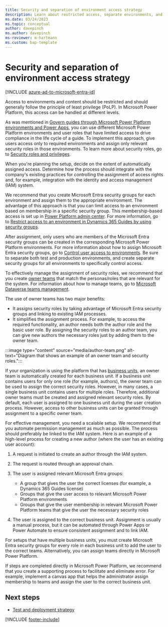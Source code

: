 ```yaml
---
title: Security and separation of environment access strategy
description: Learn about restricted access, separate environments, and other security controls.
ms.date: 03/24/2023
ms.topic: conceptual
author: davepinch
ms.author: davepinch
ms-reviewer: m-hartmann
ms.custom: bap-template
---
```


# Security and separation of environment access strategy

[!INCLUDE [azure-ad-to-microsoft-entra-id](../../includes/azure-ad-to-microsoft-entra-id.md)]

Access to environments and content should be restricted and should generally follow the principle of least privilege (PoLP). In Microsoft Power Platform, this access can be handled at different levels.

As was mentioned in [Govern guides through Microsoft Power Platform environments and Power Apps](govern-guides-through-power-platform-environments-and-power-apps.md), you can use different Microsoft Power Platform environments and user roles that have limited access to drive compliance in the life cycle of a guide. To implement this approach, give users access only to required environments and assign only relevant security roles in those environments. To learn more about security roles, go to [Security roles and privileges](/power-platform/admin/security-roles-privileges).

When you're planning the setup, decide on the extent of automatically assigned access. Determine how the process should integrate with the company's existing practices for controlling the assignment of access rights and, for example, integration with the identity and access management (IAM) system.

We recommend that you create Microsoft Entra security groups for each environment and assign them to the appropriate environment. The advantage of this approach is that you can limit access to an environment based on membership in a specific security group. This membership-based access is set up in [Power Platform admin center](https://aka.ms/PPAC). For more information, go to [Restrict access to an environment in Dynamics 365 Guides by using security groups](../admin-security.md).

After assignment, only users who are members of the Microsoft Entra security groups can be created in the corresponding Microsoft Power Platform environments. For more information about how to assign Microsoft Entra security groups, go to [Control user access to environments](/power-platform/admin/control-user-access). Be sure to separate both test and production environments, and create separate security groups for all environments to specifically control access.

To effectively manage the assignment of security roles, we recommend that you create [owner teams](/power-apps/developer/data-platform/use-access-teams-owner-teams-collaborate-share-information) that match the personas/roles that are relevant for the system. For information about how to manage teams, go to [Microsoft Dataverse teams management](/power-platform/admin/manage-teams).

The use of owner teams has two major benefits:

- It assigns security roles by taking advantage of Microsoft Entra security groups and linking to existing IAM processes.
- It simplifies the assignment process. For example, to access the required functionality, an author needs both the author role and the basic user role. By assigning the security roles to an author team, you can give new authors the necessary roles just by adding them to the owner team.

:::image type="content" source="media/author-team.png" alt-text="Diagram that shows an example of an owner team and security roles.":::

If your organization is using the platform that has [business units](/power-platform/admin/create-edit-business-units), an owner team is automatically created for each business unit. If a business unit contains users for only one role (for example, authors), the owner team can be used to assign the correct security roles. However, in many cases, a single business unit contains users for multiple roles. Therefore, additional owner teams must be created and assigned relevant security roles. By default, each user is assigned to one business unit during the user creation process. However, access to other business units can be granted through assignment to a specific owner team.

For effective management, you need a scalable setup. We recommend that you automate permission management as much as possible. The process should preferably be linked to the IAM system. Here is an example of a high-level process for creating a new author (where the user has an existing user account):

1. A request is initiated to create an author through the IAM system.
1. The request is routed through an approval chain.
1. The user is assigned relevant Microsoft Entra groups:

    - A group that gives the user the correct licenses (for example, a Dynamics 365 Guides license)
    - Groups that give the user access to relevant Microsoft Power Platform environments
    - Groups that give the user membership in relevant Microsoft Power Platform teams that give the user the necessary security roles

1. The user is assigned to the correct business unit. Assignment is usually a manual process, but it can be automated through Power Apps or Power Automate to ensure consistent assignment and to link IAM.

For setups that have multiple business units, you must create Microsoft Entra security groups for every role in each business unit to add the user to the correct teams. Alternatively, you can assign teams directly in Microsoft Power Platform.

If steps are completed directly in Microsoft Power Platform, we recommend that you create a supporting process to facilitate and eliminate error. For example, implement a canvas app that helps the administrator assign membership to teams and assign the user to the correct business unit.

## Next steps

- [Test and deployment strategy](strategy-for-test-and-deployment.md)

[!INCLUDE [footer-include](../../includes/footer-banner.md)]
